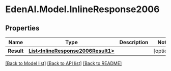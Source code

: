 # EdenAI.Model.InlineResponse2006
## Properties

Name | Type | Description | Notes
------------ | ------------- | ------------- | -------------
**Result** | [**List&lt;InlineResponse2006Result1&gt;**](InlineResponse2006Result1.md) |  | [optional] 

[[Back to Model list]](../README.md#documentation-for-models) [[Back to API list]](../README.md#documentation-for-api-endpoints) [[Back to README]](../README.md)


